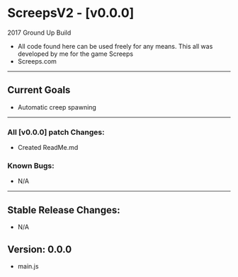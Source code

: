 # ScreepsV2 - [v0.0.0]
2017 Ground Up Build
- All code found here can be used freely for any means. This all was developed by me for the game Screeps
- Screeps.com
___
## Current Goals

- Automatic creep spawning


___
### All [v0.0.0] patch Changes:
- Created ReadMe.md

### Known Bugs:
- N/A

___

## Stable Release Changes:
- N/A

## Version: 0.0.0
- main.js
